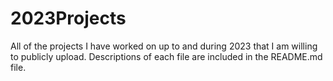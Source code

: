 # 2023Projects
All of the projects I have worked on up to and during 2023 that I am willing to publicly upload. Descriptions of each file are included in the README.md file.
